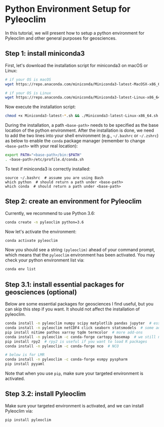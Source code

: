 # Python Environment Setup for Pyleoclim

In this tutorial, we will present how to setup a python environment for
Pyleoclim and other general purposes for geosciences.

## Step 1: install miniconda3

First, let's download the installation script for miniconda3 on macOS or Linux:

```bash
# if your OS is macOS
wget https://repo.anaconda.com/miniconda/Miniconda3-latest-MacOSX-x86_64.sh

# if your OS is Linux
wget https://repo.anaconda.com/miniconda/Miniconda3-latest-Linux-x86_64.sh
```

Now execute the installation script:
```bash
chmod +x Miniconda3-latest-*.sh && ./Miniconda3-latest-Linux-x86_64.sh
```

During the installation, a path `<base-path>` needs to be specified as the base location of the python environment.
After the installation is done, we need to add the two lines into your shell environment (e.g., `~/.bashrc` or `~/.zshrc`) as below to enable the `conda` package manager (remember to change `<base-path>` with your real location):
```bash
export PATH="<base-path>/bin:$PATH"
. <base-path>/etc/profile.d/conda.sh
```

To test if miniconda3 is correctly installed:
```
source ~/.bashrc  # assume you are using Bash
which python  # should return a path under <base-path>
which conda  # should return a path under <base-path>
```

## Step 2: create an environment for Pyleoclim

Currently, we recommend to use Python 3.6:
```bash
conda create -n pyleoclim python=3.6
```

Now let's activate the environment:
```bash
conda activate pyleoclim
```

Now you should see a string `(pyleoclim)` ahead of your command prompt, which means that the `pyleoclim` environment has been activated.
You may check your python environment list via:
```bash
conda env list
```


## Step 3.1: install essential packages for geosciences (optional)
Below are some essential packages for geosciences I find useful, but you can skip this step if you want.
It should not affect the installation of pyleoclim.

```bash
conda install -n pyleoclim numpy scipy matplotlib pandas jupyter  # essentials
conda install -n pyleoclim netCDF4 click seaborn statsmodels  # some add-ons
pip install nitime pathos xarray tqdm termcolor  # more add-ons
conda install -n pyleoclim -c conda-forge cartopy basemap  # we still need these to plot maps
pip install rpy2  # rpy2 is useful if you want to load R packages
conda install -n pyleoclim -c conda-forge nco  # NCO

# below is for LMR
conda install -n pyleoclim -c conda-forge esmpy pyspharm
pip install pyyaml
```
Note that when you use `pip`, make sure your targeted environment is activated.

## Step 3.2: install Pyleoclim
Make sure your targeted environment is activated, and we can install Pyleoclim via:
```bash
pip install pyleoclim
```


